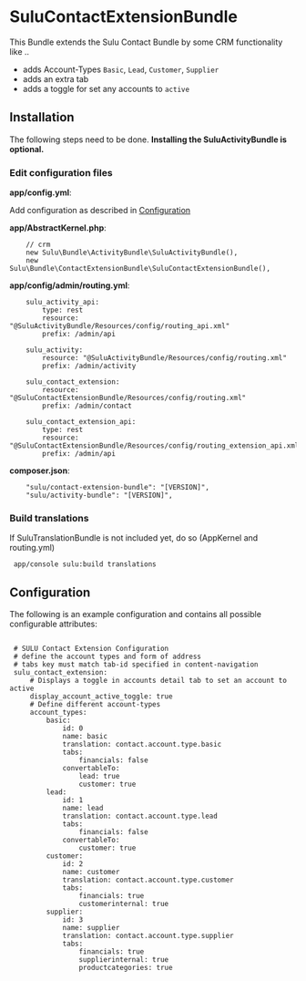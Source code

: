 # SuluContactExtensionBundle

This Bundle extends the Sulu Contact Bundle by some CRM functionality like ..
 * adds Account-Types `Basic`, `Lead`, `Customer`, `Supplier`
 * adds an extra tab
 * adds a toggle for set any accounts to `active`
 
## Installation
 
The following steps need to be done. **Installing the SuluActivityBundle is optional.**
 
### Edit configuration files

**app/config.yml**:

Add configuration as described in [Configuration](#configuration) 
 
**app/AbstractKernel.php**:
 
```
    // crm
    new Sulu\Bundle\ActivityBundle\SuluActivityBundle(),
    new Sulu\Bundle\ContactExtensionBundle\SuluContactExtensionBundle(),
```
 
**app/config/admin/routing.yml**:
 
``` 
    sulu_activity_api:
        type: rest
        resource: "@SuluActivityBundle/Resources/config/routing_api.xml"
        prefix: /admin/api
    
    sulu_activity:
        resource: "@SuluActivityBundle/Resources/config/routing.xml"
        prefix: /admin/activity
    
    sulu_contact_extension:
        resource: "@SuluContactExtensionBundle/Resources/config/routing.xml"
        prefix: /admin/contact
    
    sulu_contact_extension_api:
        type: rest
        resource: "@SuluContactExtensionBundle/Resources/config/routing_extension_api.xml"
        prefix: /admin/api
```
 
**composer.json**:
 
```
    "sulu/contact-extension-bundle": "[VERSION]",
    "sulu/activity-bundle": "[VERSION]",
```
 
### Build translations

If SuluTranslationBundle is not included yet, do so (AppKernel and routing.yml)

```
 app/console sulu:build translations
```
  
## Configuration
 
The following is an example configuration and contains all possible
configurable attributes:
 
 
```{config}
 
 # SULU Contact Extension Configuration
 # define the account types and form of address
 # tabs key must match tab-id specified in content-navigation
 sulu_contact_extension:
     # Displays a toggle in accounts detail tab to set an account to active
     display_account_active_toggle: true
     # Define different account-types
     account_types:
         basic:
             id: 0
             name: basic
             translation: contact.account.type.basic
             tabs:
                 financials: false
             convertableTo:
                 lead: true
                 customer: true
         lead:
             id: 1
             name: lead
             translation: contact.account.type.lead
             tabs:
                 financials: false
             convertableTo:
                 customer: true
         customer:
             id: 2
             name: customer
             translation: contact.account.type.customer
             tabs:
                 financials: true
                 customerinternal: true
         supplier:
             id: 3
             name: supplier
             translation: contact.account.type.supplier
             tabs:
                 financials: true
                 supplierinternal: true
                 productcategories: true
```
